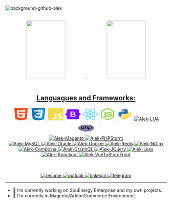 ##
![background-github-alek](https://user-images.githubusercontent.com/113113263/197642701-c301e569-effa-45aa-b705-6ec9c7376ceb.gif)
##
<div align="center">
  <a href="https://github.com/AlekGDEV">
  <img height="180em" width="49%" src="https://github-readme-stats.vercel.app/api?username=AlekGDEV&show_icons=true&theme=tokyonight&include_all_commits=true&count_private=true"/>
  <img height="180em" width="49%" src="https://github-readme-stats.vercel.app/api/top-langs/?username=AlekGDEV&layout=compact&theme=tokyonight"/>
</div
<br><br>
<div align="center">
  <h2>Languagues and Frameworks:</h2>
  <img alt="Alek-HTML" height="40" width="50" src="https://raw.githubusercontent.com/devicons/devicon/master/icons/html5/html5-original.svg">
  <img alt="Alek-CSS" height="40" width="50" src="https://raw.githubusercontent.com/devicons/devicon/master/icons/css3/css3-original.svg">
  <img alt="Alek-JS" height="40" width="50" src="https://raw.githubusercontent.com/devicons/devicon/master/icons/javascript/javascript-plain.svg">
  <img alt="Alek-Bootstrap" height=40" width="50" src="https://raw.githubusercontent.com/devicons/devicon/master/icons/bootstrap/bootstrap-original.svg">
  <img alt="Alek-React" height="40" width="50" src="https://raw.githubusercontent.com/devicons/devicon/master/icons/react/react-original.svg">
  <img alt="Alek-NodeJS" height="40" width="50" src="https://raw.githubusercontent.com/devicons/devicon/master/icons/nodejs/nodejs-original.svg">
  <img alt="Alek-Python" height="40" width="50" src="https://raw.githubusercontent.com/devicons/devicon/master/icons/python/python-original.svg">
  <img alt="Alek-LUA" height="40" width="50" src="https://devicon-website.vercel.app/api/lua/original.svg"></img>
  <img alt="Alek-PHP" height="40" width="50" src="https://raw.githubusercontent.com/devicons/devicon/master/icons/php/php-original.svg">
</div>
<div align="center">
    <div align="center">
      <img alt="Alek-Magento" height="75" width="100" src="https://devicon-website.vercel.app/api/magento/original.svg"></img>
      <img alt="Alek-PHPStorm" height="75" width="100" src="https://devicon-website.vercel.app/api/phpstorm/original.svg"></img>
    </div>
    <img alt="Alek-MySQL" height="40" width="50" src="https://devicon-website.vercel.app/api/mysql/original.svg"></img>
    <img alt="Alek-Oracle" height="40" width="50" src="https://devicon-website.vercel.app/api/oracle/original.svg"></img>
    <img alt="Alek-Docker" height="40" width="50" src="https://devicon-website.vercel.app/api/docker/original.svg"></img>
    <img alt="Alek-Redis" height="40" width="50" src="https://devicon-website.vercel.app/api/redis/original.svg"></img>
    <img alt="Alek-NGinx" height="40" width="50" src="https://devicon-website.vercel.app/api/nginx/original.svg"></img>
    <img alt="Alek-Composer" height="40" width="50" src="https://devicon-website.vercel.app/api/composer/original.svg" height="40" width="50"></img>
    <img alt="Alek-GraphQL" height="40" width="50" src="https://devicon-website.vercel.app/api/graphql/plain.svg"></img>
    <img alt="Alek-JQuery" height="40" width="50" src="https://devicon-website.vercel.app/api/jquery/original.svg"></img>
    <img alt="Alek-Less" height="40" width="50" src="https://devicon-website.vercel.app/api/less/plain-wordmark.svg"></img>
    <img alt="Alek-Knockout" height="40" width="50" src="https://devicon-website.vercel.app/api/knockout/plain-wordmark.svg"></img>
    <img alt="Alek-VueToStoreFront" height="40" width="50" src="https://devicon-website.vercel.app/api/vuestorefront/original.svg"></img>
</div>
<br><br>
<div>
  <p align="center">
    <a href="https://github.com/AlekGDEV/AlekGDEV/files/10462030/Resume-Curriculum.pdf">
      <img src="https://img.shields.io/badge/Resume-13D12F?style=for-the-badge&amp;logo=read-the-docs&amp;logoColor=white" alt="resume">
    </a>
    <a href="mailto: AlexandreGDEV@outlook.com" alt="Outlook" target="_blank">
      <img src="https://img.shields.io/badge/EMail-0B07F5?style=for-the-badge&logo=gmail&logoColor=white" alt="outlook">
    </a>
    <a href="https://www.linkedin.com/in/alexandregdev" alt="Linkedin" target="_blank">
      <img src="https://img.shields.io/badge/LinkedIn-0077B5?style=for-the-badge&logo=linkedin&logoColor=white" alt="linkedin">
    </a>
    <a href="https://t.me/AlekGDEV" alt="Telegram" target="_blank">
      <img src="https://img.shields.io/badge/Telegram-2CA5E0?style=for-the-badge&logo=telegram&logoColor=white" alt="telegram">
    </a>
  </p>
</div>
  
<hr>  

- 🔭 I’m currently working on SouEnergy Enterprise and my own projects.
- 🌱 I’m currently in Magento/AdobeCommerce Environment.
